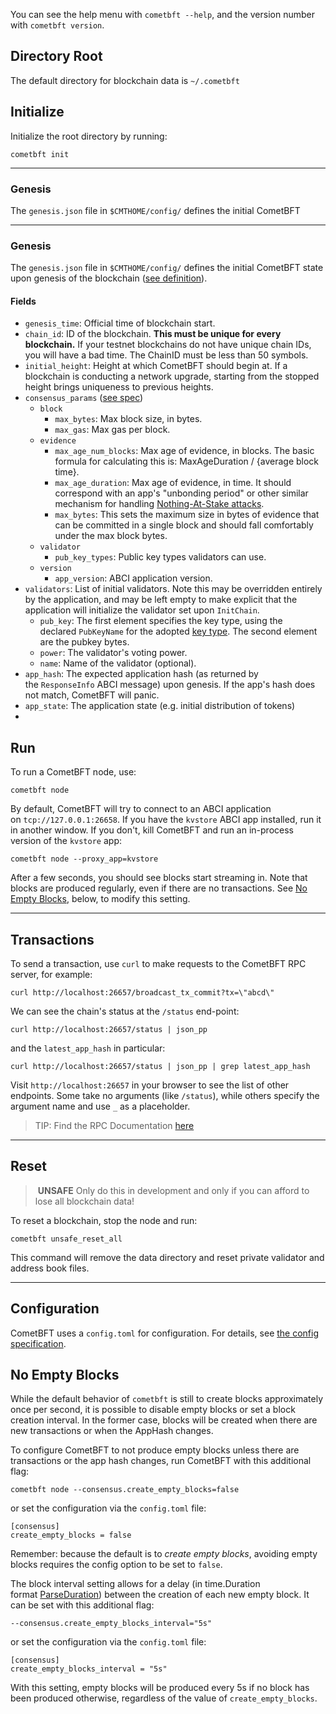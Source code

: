 You can see the help menu with `cometbft --help`, and the version number with `cometbft version`.


Directory Root
--------------

The default directory for blockchain data is `~/.cometbft`



Initialize
----------

Initialize the root directory by running:

```
cometbft init
```
-------
### Genesis

The `genesis.json` file in `$CMTHOME/config/` defines the initial CometBFT

---------------

### Genesis

The `genesis.json` file in `$CMTHOME/config/` defines the initial CometBFT state upon genesis of the blockchain ([see definition](https://github.com/cometbft/cometbft/blob/v0.38.x/types/genesis.go)).

#### Fields

-   `genesis_time`: Official time of blockchain start.
-   `chain_id`: ID of the blockchain. **This must be unique for every blockchain.** If your testnet blockchains do not have unique chain IDs, you will have a bad time. The ChainID must be less than 50 symbols.
-   `initial_height`: Height at which CometBFT should begin at. If a blockchain is conducting a network upgrade, starting from the stopped height brings uniqueness to previous heights.
-   `consensus_params` ([see spec](https://github.com/cometbft/cometbft/blob/v0.38.x/spec/core/data_structures.md#consensusparams))
    -   `block`
        -   `max_bytes`: Max block size, in bytes.
        -   `max_gas`: Max gas per block.
    -   `evidence`
        -   `max_age_num_blocks`: Max age of evidence, in blocks. The basic formula for calculating this is: MaxAgeDuration / {average block time}.
        -   `max_age_duration`: Max age of evidence, in time. It should correspond with an app's "unbonding period" or other similar mechanism for handling [Nothing-At-Stake attacks](https://vitalik.ca/general/2017/12/31/pos_faq.html#what-is-the-nothing-at-stake-problem-and-how-can-it-be-fixed).
        -   `max_bytes`: This sets the maximum size in bytes of evidence that can be committed in a single block and should fall comfortably under the max block bytes.
    -   `validator`
        -   `pub_key_types`: Public key types validators can use.
    -   `version`
        -   `app_version`: ABCI application version.
-   `validators`: List of initial validators. Note this may be overridden entirely by the application, and may be left empty to make explicit that the application will initialize the validator set upon `InitChain`.
    -   `pub_key`: The first element specifies the key type, using the declared `PubKeyName` for the adopted [key type](https://github.com/cometbft/cometbft/blob/v0.38.x/crypto/ed25519/ed25519.go#L36). The second element are the pubkey bytes.
    -   `power`: The validator's voting power.
    -   `name`: Name of the validator (optional).
-   `app_hash`: The expected application hash (as returned by the `ResponseInfo` ABCI message) upon genesis. If the app's hash does not match, CometBFT will panic.
-   `app_state`: The application state (e.g. initial distribution of tokens)
-   


Run
---

To run a CometBFT node, use:

```
cometbft node

```

By default, CometBFT will try to connect to an ABCI application on `tcp://127.0.0.1:26658`. If you have the `kvstore` ABCI app installed, run it in another window. If you don't, kill CometBFT and run an in-process version of the `kvstore` app:

```
cometbft node --proxy_app=kvstore

```

After a few seconds, you should see blocks start streaming in. Note that blocks are produced regularly, even if there are no transactions. See [No Empty Blocks](https://docs.cometbft.com/v0.38/core/using-cometbft#no-empty-blocks), below, to modify this setting.


---
Transactions
------------

To send a transaction, use `curl` to make requests to the CometBFT RPC server, for example:

```
curl http://localhost:26657/broadcast_tx_commit?tx=\"abcd\"

```

We can see the chain's status at the `/status` end-point:

```
curl http://localhost:26657/status | json_pp

```

and the `latest_app_hash` in particular:

```
curl http://localhost:26657/status | json_pp | grep latest_app_hash

```

Visit `http://localhost:26657` in your browser to see the list of other endpoints. Some take no arguments (like `/status`), while others specify the argument name and use `_` as a placeholder.

> TIP: Find the RPC Documentation [here](https://docs.cometbft.com/v0.38/rpc/)

---

Reset
-----

>  **UNSAFE** Only do this in development and only if you can afford to lose all blockchain data!

To reset a blockchain, stop the node and run:

```
cometbft unsafe_reset_all

```

This command will remove the data directory and reset private validator and address book files.

-------

Configuration
-------------

CometBFT uses a `config.toml` for configuration. For details, see [the config specification](https://docs.cometbft.com/v0.38/core/configuration).

No Empty Blocks
---------------

While the default behavior of `cometbft` is still to create blocks approximately once per second, it is possible to disable empty blocks or set a block creation interval. In the former case, blocks will be created when there are new transactions or when the AppHash changes.

To configure CometBFT to not produce empty blocks unless there are transactions or the app hash changes, run CometBFT with this additional flag:

```
cometbft node --consensus.create_empty_blocks=false

```

or set the configuration via the `config.toml` file:

```
[consensus]
create_empty_blocks = false

```

Remember: because the default is to *create empty blocks*, avoiding empty blocks requires the config option to be set to `false`.

The block interval setting allows for a delay (in time.Duration format [ParseDuration](https://golang.org/pkg/time/#ParseDuration)) between the creation of each new empty block. It can be set with this additional flag:

```
--consensus.create_empty_blocks_interval="5s"

```

or set the configuration via the `config.toml` file:

```
[consensus]
create_empty_blocks_interval = "5s"

```

With this setting, empty blocks will be produced every 5s if no block has been produced otherwise, regardless of the value of `create_empty_blocks`.